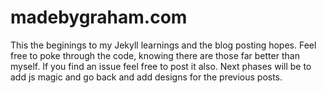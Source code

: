 # madebygraham.com

This the beginings to my Jekyll learnings and the blog posting hopes. Feel free to poke through the code, knowing there are those far better than myself. If you find an issue feel free to post it also. Next phases will be to add js magic and go back and add designs for the previous posts.